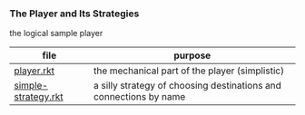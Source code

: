 ### The Player and Its Strategies 

the logical sample player

| file | purpose |
|--------------------- | ------- |
| [player.rkt](player.rkt) | the mechanical part of the player (simplistic) | 
| [simple-strategy.rkt](simple-strategy.rkt) | a silly strategy of choosing destinations and connections by name | 
